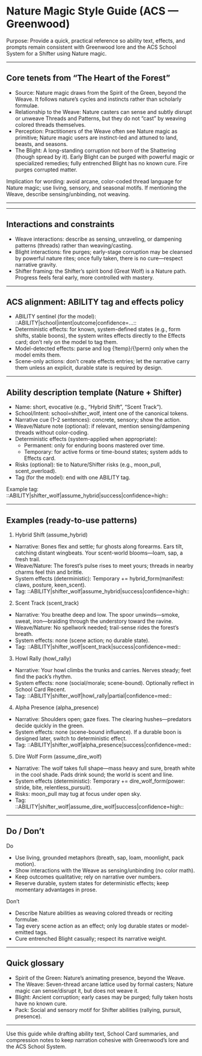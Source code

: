 # Nature Magic Style Guide (ACS — Greenwood)

Purpose: Provide a quick, practical reference so ability text, effects, and prompts remain consistent with Greenwood lore and the ACS School System for a Shifter using Nature magic.

---

## Core tenets from “The Heart of the Forest”

- Source: Nature magic draws from the Spirit of the Green, beyond the Weave. It follows nature’s cycles and instincts rather than scholarly formulae.
- Relationship to the Weave: Nature casters can sense and subtly disrupt or unweave Threads and Patterns, but they do not “cast” by weaving colored threads themselves.
- Perception: Practitioners of the Weave often see Nature magic as primitive; Nature magic users are instinct-led and attuned to land, beasts, and seasons.
- The Blight: A long-standing corruption not born of the Shattering (though spread by it). Early Blight can be purged with powerful magic or specialized remedies; fully entrenched Blight has no known cure. Fire purges corrupted matter.

Implication for wording: avoid arcane, color-coded thread language for Nature magic; use living, sensory, and seasonal motifs. If mentioning the Weave, describe sensing/unbinding, not weaving.

---


---

## Interactions and constraints

- Weave interactions: describe as sensing, unraveling, or dampening patterns (threads) rather than weaving/casting.
- Blight interactions: fire purges; early-stage corruption may be cleansed by powerful nature rites; once fully taken, there is no cure—respect narrative gravity.
- Shifter framing: the Shifter’s spirit bond (Great Wolf) is a Nature path. Progress feels feral early, more controlled with mastery.

---

## ACS alignment: ABILITY tag and effects policy

- ABILITY sentinel (for the model): ::ABILITY|school|intent|outcome|confidence=...::
- Deterministic effects: for known, system-defined states (e.g., form shifts, stable boons), the system writes effects directly to the Effects card; don’t rely on the model to tag them.
- Model-detected effects: parse and log {!temp}/{!perm} only when the model emits them.
- Scene-only actions: don’t create effects entries; let the narrative carry them unless an explicit, durable state is required by design.

---

## Ability description template (Nature + Shifter)

- Name: short, evocative (e.g., “Hybrid Shift”, “Scent Track”).
- School/Intent: school=shifter_wolf, intent one of the canonical tokens.
- Narrative cue (1–2 sentences): concrete, sensory; show the action.
- Weave/Nature note (optional): if relevant, mention sensing/dampening threads without color-coding.
- Deterministic effects (system-applied when appropriate):
  - Permanent: only for enduring boons mastered over time.
  - Temporary: for active forms or time-bound states; system adds to Effects card.
- Risks (optional): tie to Nature/Shifter risks (e.g., moon_pull, scent_overload).
- Tag (for the model): end with one ABILITY tag.

Example tag: ::ABILITY|shifter_wolf|assume_hybrid|success|confidence=high::

---

## Examples (ready-to-use patterns)

1. Hybrid Shift (assume_hybrid)

- Narrative: Bones flex and settle; fur ghosts along forearms. Ears tilt, catching distant wingbeats. Your scent-world blooms—loam, sap, a fresh trail.
- Weave/Nature: The forest’s pulse rises to meet yours; threads in nearby charms feel thin and brittle.
- System effects (deterministic): Temporary += hybrid_form(manifest: claws, posture, keen_scent).
- Tag: ::ABILITY|shifter_wolf|assume_hybrid|success|confidence=high::

2. Scent Track (scent_track)

- Narrative: You breathe deep and low. The spoor unwinds—smoke, sweat, iron—braiding through the understory toward the ravine.
- Weave/Nature: No spellwork needed; trail-sense rides the forest’s breath.
- System effects: none (scene action; no durable state).
- Tag: ::ABILITY|shifter_wolf|scent_track|success|confidence=med::

3. Howl Rally (howl_rally)

- Narrative: Your howl climbs the trunks and carries. Nerves steady; feet find the pack’s rhythm.
- System effects: none (social/morale; scene-bound). Optionally reflect in School Card Recent.
- Tag: ::ABILITY|shifter_wolf|howl_rally|partial|confidence=med::

4. Alpha Presence (alpha_presence)

- Narrative: Shoulders open; gaze fixes. The clearing hushes—predators decide quickly in the green.
- System effects: none (scene-bound influence). If a durable boon is designed later, switch to deterministic effect.
- Tag: ::ABILITY|shifter_wolf|alpha_presence|success|confidence=med::

5. Dire Wolf Form (assume_dire_wolf)

- Narrative: The wolf takes full shape—mass heavy and sure, breath white in the cool shade. Pads drink sound; the world is scent and line.
- System effects (deterministic): Temporary += dire_wolf_form(power: stride, bite, relentless_pursuit).
- Risks: moon_pull may tug at focus under open sky.
- Tag: ::ABILITY|shifter_wolf|assume_dire_wolf|success|confidence=high::

---

## Do / Don’t

Do

- Use living, grounded metaphors (breath, sap, loam, moonlight, pack motion).
- Show interactions with the Weave as sensing/unbinding (no color math).
- Keep outcomes qualitative; rely on narrative over numbers.
- Reserve durable, system states for deterministic effects; keep momentary advantages in prose.

Don’t

- Describe Nature abilities as weaving colored threads or reciting formulae.
- Tag every scene action as an effect; only log durable states or model-emitted tags.
- Cure entrenched Blight casually; respect its narrative weight.

---

## Quick glossary

- Spirit of the Green: Nature’s animating presence, beyond the Weave.
- The Weave: Seven-thread arcane lattice used by formal casters; Nature magic can sense/disrupt it, but does not weave it.
- Blight: Ancient corruption; early cases may be purged; fully taken hosts have no known cure.
- Pack: Social and sensory motif for Shifter abilities (rallying, pursuit, presence).

---

Use this guide while drafting ability text, School Card summaries, and compression notes to keep narration cohesive with Greenwood’s lore and the ACS School System.
